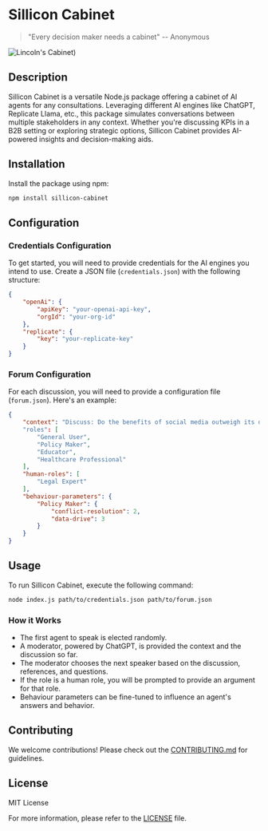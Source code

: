 # Sillicon Cabinet

> "Every decision maker needs a cabinet" -- Anonymous

![Lincoln's Cabinet](https://tile.loc.gov/storage-services/service/rbc/lprbscsm/scsm0440/001q.gif#h=600&w=800))

## Description
Sillicon Cabinet is a versatile Node.js package offering a cabinet of AI agents for any consultations. Leveraging different AI engines like ChatGPT, Replicate Llama, etc., this package simulates conversations between multiple stakeholders in any context. Whether you're discussing KPIs in a B2B setting or exploring strategic options, Sillicon Cabinet provides AI-powered insights and decision-making aids.

## Installation
Install the package using npm:

```bash
npm install sillicon-cabinet
```

## Configuration

### Credentials Configuration

To get started, you will need to provide credentials for the AI engines you intend to use. Create a JSON file (`credentials.json`) with the following structure:

```json
{
    "openAi": {
        "apiKey": "your-openai-api-key",
        "orgId": "your-org-id"
    },
    "replicate": {
        "key": "your-replicate-key"
    }
}
```

### Forum Configuration

For each discussion, you will need to provide a configuration file (`forum.json`). Here's an example:

```json
{
    "context": "Discuss: Do the benefits of social media outweigh its drawbacks?"
    "roles": [
        "General User",
        "Policy Maker",
        "Educator",
        "Healthcare Professional"
    ],
    "human-roles": [
        "Legal Expert"
    ],
    "behaviour-parameters": {
        "Policy Maker": {
            "conflict-resolution": 2,
            "data-drive": 3
        }
    }
}
```

## Usage

To run Sillicon Cabinet, execute the following command:

```bash
node index.js path/to/credentials.json path/to/forum.json
```

### How it Works

- The first agent to speak is elected randomly.
- A moderator, powered by ChatGPT, is provided the context and the discussion so far.
- The moderator chooses the next speaker based on the discussion, references, and questions.
- If the role is a human role, you will be prompted to provide an argument for that role.
- Behaviour parameters can be fine-tuned to influence an agent's answers and behavior.

## Contributing
We welcome contributions! Please check out the [CONTRIBUTING.md](./CONTRIBUTING.md) for guidelines.

## License
MIT License

For more information, please refer to the [LICENSE](./LICENSE) file.

